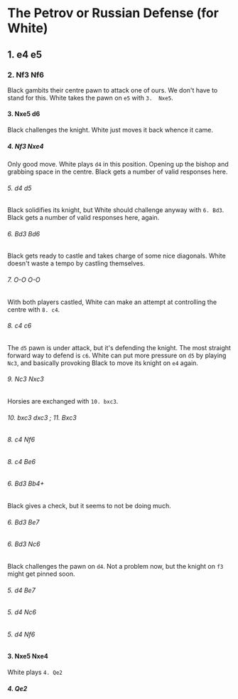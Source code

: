 # The Petrov or Russian Defense (for White)

## 1. e4 e5

### 2. Nf3 Nf6

Black gambits their centre pawn to attack one of ours.  We don't have to stand
for this. White takes the pawn on `e5` with `3.  Nxe5`. 

#### 3. Nxe5 d6 

Black challenges the knight. White just moves it back whence it came.

##### 4. Nf3 Nxe4

Only good move. White plays `d4` in this position. Opening up the bishop and
grabbing space in the centre. Black gets a number of valid responses here.

###### 5. d4 d5 

Black solidifies its knight, but White should challenge anyway with `6. Bd3`.
Black gets a number of valid responses here, again.

###### 6. Bd3 Bd6

Black gets ready to castle and takes charge of some nice diagonals. White doesn't 
waste a tempo by castling themselves.

###### 7. O-O O-O

With both players castled, White can make an attempt at controlling the centre
with `8. c4`.

###### 8. c4 c6

The `d5` pawn is under attack, but it's defending the knight. The most straight 
forward way to defend is `c6`. White can put more pressure on `d5` by playing 
`Nc3`, and basically provoking Black to move its knight on `e4` again.

###### 9. Nc3 Nxc3

Horsies are exchanged with `10. bxc3`.

###### 10. bxc3 dxc3 ; 11. Bxc3

###### 8. c4 Nf6

###### 8. c4 Be6

###### 6. Bd3 Bb4+

Black gives a check, but it seems to not be doing much.

###### 6. Bd3 Be7

###### 6. Bd3 Nc6

Black challenges the pawn on `d4`. Not a problem now, but the knight on `f3`
might get pinned soon.

###### 5. d4 Be7

###### 5. d4 Nc6

###### 5. d4 Nf6

#### 3. Nxe5 Nxe4

White plays `4. Qe2`

##### 4. Qe2

